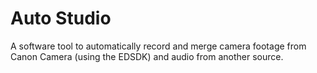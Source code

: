 # Auto Studio
A software tool to automatically record and merge camera footage from Canon Camera (using the EDSDK) and audio from another source.
